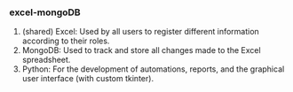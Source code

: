 ### excel-mongoDB
1. (shared) Excel: Used by all users to register different information according to their roles.
2. MongoDB: Used to track and store all changes made to the Excel spreadsheet. 
3. Python: For the development of automations, reports, and the graphical user interface (with custom tkinter).
